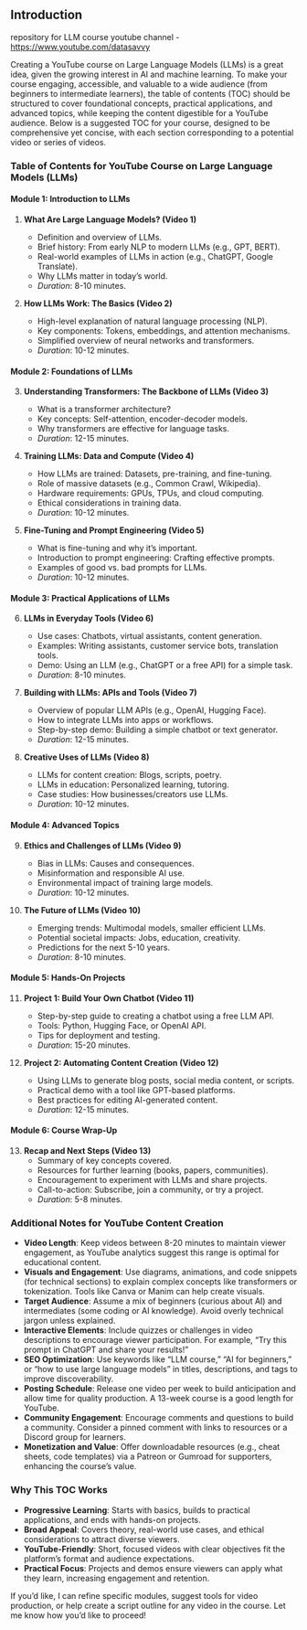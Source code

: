 ## Introduction
repository for LLM course
youtube channel - https://www.youtube.com/datasavvy

Creating a YouTube course on Large Language Models (LLMs) is a great idea, given the growing interest in AI and machine learning. To make your course engaging, accessible, and valuable to a wide audience (from beginners to intermediate learners), the table of contents (TOC) should be structured to cover foundational concepts, practical applications, and advanced topics, while keeping the content digestible for a YouTube audience. Below is a suggested TOC for your course, designed to be comprehensive yet concise, with each section corresponding to a potential video or series of videos.

### Table of Contents for YouTube Course on Large Language Models (LLMs)

#### Module 1: Introduction to LLMs
1. **What Are Large Language Models? (Video 1)**  
   - Definition and overview of LLMs.  
   - Brief history: From early NLP to modern LLMs (e.g., GPT, BERT).  
   - Real-world examples of LLMs in action (e.g., ChatGPT, Google Translate).  
   - Why LLMs matter in today’s world.  
   - *Duration*: 8-10 minutes.

2. **How LLMs Work: The Basics (Video 2)**  
   - High-level explanation of natural language processing (NLP).  
   - Key components: Tokens, embeddings, and attention mechanisms.  
   - Simplified overview of neural networks and transformers.  
   - *Duration*: 10-12 minutes.

#### Module 2: Foundations of LLMs
3. **Understanding Transformers: The Backbone of LLMs (Video 3)**  
   - What is a transformer architecture?  
   - Key concepts: Self-attention, encoder-decoder models.  
   - Why transformers are effective for language tasks.  
   - *Duration*: 12-15 minutes.

4. **Training LLMs: Data and Compute (Video 4)**  
   - How LLMs are trained: Datasets, pre-training, and fine-tuning.  
   - Role of massive datasets (e.g., Common Crawl, Wikipedia).  
   - Hardware requirements: GPUs, TPUs, and cloud computing.  
   - Ethical considerations in training data.  
   - *Duration*: 10-12 minutes.

5. **Fine-Tuning and Prompt Engineering (Video 5)**  
   - What is fine-tuning and why it’s important.  
   - Introduction to prompt engineering: Crafting effective prompts.  
   - Examples of good vs. bad prompts for LLMs.  
   - *Duration*: 10-12 minutes.

#### Module 3: Practical Applications of LLMs
6. **LLMs in Everyday Tools (Video 6)**  
   - Use cases: Chatbots, virtual assistants, content generation.  
   - Examples: Writing assistants, customer service bots, translation tools.  
   - Demo: Using an LLM (e.g., ChatGPT or a free API) for a simple task.  
   - *Duration*: 8-10 minutes.

7. **Building with LLMs: APIs and Tools (Video 7)**  
   - Overview of popular LLM APIs (e.g., OpenAI, Hugging Face).  
   - How to integrate LLMs into apps or workflows.  
   - Step-by-step demo: Building a simple chatbot or text generator.  
   - *Duration*: 12-15 minutes.

8. **Creative Uses of LLMs (Video 8)**  
   - LLMs for content creation: Blogs, scripts, poetry.  
   - LLMs in education: Personalized learning, tutoring.  
   - Case studies: How businesses/creators use LLMs.  
   - *Duration*: 10-12 minutes.

#### Module 4: Advanced Topics
9. **Ethics and Challenges of LLMs (Video 9)**  
   - Bias in LLMs: Causes and consequences.  
   - Misinformation and responsible AI use.  
   - Environmental impact of training large models.  
   - *Duration*: 10-12 minutes.

10. **The Future of LLMs (Video 10)**  
    - Emerging trends: Multimodal models, smaller efficient LLMs.  
    - Potential societal impacts: Jobs, education, creativity.  
    - Predictions for the next 5-10 years.  
    - *Duration*: 8-10 minutes.

#### Module 5: Hands-On Projects
11. **Project 1: Build Your Own Chatbot (Video 11)**  
    - Step-by-step guide to creating a chatbot using a free LLM API.  
    - Tools: Python, Hugging Face, or OpenAI API.  
    - Tips for deployment and testing.  
    - *Duration*: 15-20 minutes.

12. **Project 2: Automating Content Creation (Video 12)**  
    - Using LLMs to generate blog posts, social media content, or scripts.  
    - Practical demo with a tool like GPT-based platforms.  
    - Best practices for editing AI-generated content.  
    - *Duration*: 12-15 minutes.

#### Module 6: Course Wrap-Up
13. **Recap and Next Steps (Video 13)**  
    - Summary of key concepts covered.  
    - Resources for further learning (books, papers, communities).  
    - Encouragement to experiment with LLMs and share projects.  
    - Call-to-action: Subscribe, join a community, or try a project.  
    - *Duration*: 5-8 minutes.

### Additional Notes for YouTube Content Creation
- **Video Length**: Keep videos between 8-20 minutes to maintain viewer engagement, as YouTube analytics suggest this range is optimal for educational content.  
- **Visuals and Engagement**: Use diagrams, animations, and code snippets (for technical sections) to explain complex concepts like transformers or tokenization. Tools like Canva or Manim can help create visuals.  
- **Target Audience**: Assume a mix of beginners (curious about AI) and intermediates (some coding or AI knowledge). Avoid overly technical jargon unless explained.  
- **Interactive Elements**: Include quizzes or challenges in video descriptions to encourage viewer participation. For example, “Try this prompt in ChatGPT and share your results!”  
- **SEO Optimization**: Use keywords like “LLM course,” “AI for beginners,” or “how to use large language models” in titles, descriptions, and tags to improve discoverability.  
- **Posting Schedule**: Release one video per week to build anticipation and allow time for quality production. A 13-week course is a good length for YouTube.  
- **Community Engagement**: Encourage comments and questions to build a community. Consider a pinned comment with links to resources or a Discord group for learners.  
- **Monetization and Value**: Offer downloadable resources (e.g., cheat sheets, code templates) via a Patreon or Gumroad for supporters, enhancing the course’s value.

### Why This TOC Works
- **Progressive Learning**: Starts with basics, builds to practical applications, and ends with hands-on projects.  
- **Broad Appeal**: Covers theory, real-world use cases, and ethical considerations to attract diverse viewers.  
- **YouTube-Friendly**: Short, focused videos with clear objectives fit the platform’s format and audience expectations.  
- **Practical Focus**: Projects and demos ensure viewers can apply what they learn, increasing engagement and retention.

If you’d like, I can refine specific modules, suggest tools for video production, or help create a script outline for any video in the course. Let me know how you’d like to proceed!
